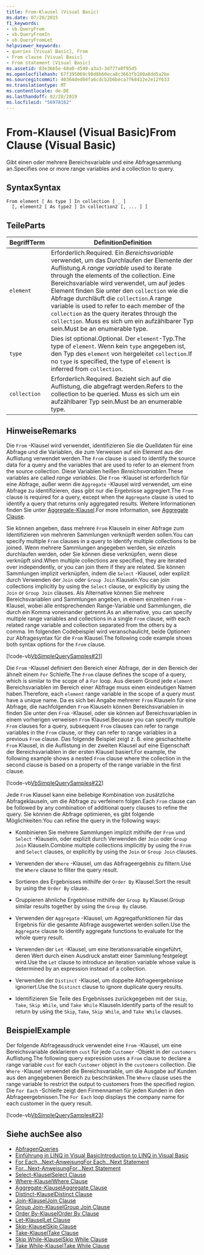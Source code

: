 ```yaml
---
title: From-Klausel (Visual Basic)
ms.date: 07/20/2015
f1_keywords:
- vb.QueryFrom
- vb.QueryFromIn
- vb.QueryFromLet
helpviewer_keywords:
- queries [Visual Basic], From
- From clause [Visual Basic]
- From statement [Visual Basic]
ms.assetid: 83e3665e-68a0-4540-a3a3-3d777a0f95d5
ms.openlocfilehash: 67f395069c98d8b60eca8c3663fb180a8dd5a2be
ms.sourcegitcommit: 40364ded04fa6cdcb2b6beca7f68412e2e12f633
ms.translationtype: MT
ms.contentlocale: de-DE
ms.lasthandoff: 02/28/2019
ms.locfileid: "56978162"
---
```

# <a name="from-clause-visual-basic"></a><span data-ttu-id="cc6c1-102">From-Klausel (Visual Basic)</span><span class="sxs-lookup"><span data-stu-id="cc6c1-102">From Clause (Visual Basic)</span></span>
<span data-ttu-id="cc6c1-103">Gibt einen oder mehrere Bereichsvariable und eine Abfragesammlung an.</span><span class="sxs-lookup"><span data-stu-id="cc6c1-103">Specifies one or more range variables and a collection to query.</span></span>  
  
## <a name="syntax"></a><span data-ttu-id="cc6c1-104">Syntax</span><span class="sxs-lookup"><span data-stu-id="cc6c1-104">Syntax</span></span>  
  
```  
From element [ As type ] In collection [ _ ]  
  [, element2 [ As type2 ] In collection2 [, ... ] ]  
```  
  
## <a name="parts"></a><span data-ttu-id="cc6c1-105">Teile</span><span class="sxs-lookup"><span data-stu-id="cc6c1-105">Parts</span></span>  
  
|<span data-ttu-id="cc6c1-106">Begriff</span><span class="sxs-lookup"><span data-stu-id="cc6c1-106">Term</span></span>|<span data-ttu-id="cc6c1-107">Definition</span><span class="sxs-lookup"><span data-stu-id="cc6c1-107">Definition</span></span>|  
|---|---|  
|`element`|<span data-ttu-id="cc6c1-108">Erforderlich.</span><span class="sxs-lookup"><span data-stu-id="cc6c1-108">Required.</span></span> <span data-ttu-id="cc6c1-109">Ein *Bereichsvariable* verwendet, um das Durchlaufen der Elemente der Auflistung.</span><span class="sxs-lookup"><span data-stu-id="cc6c1-109">A *range variable* used to iterate through the elements of the collection.</span></span> <span data-ttu-id="cc6c1-110">Eine Bereichsvariable wird verwendet, um auf jedes Element finden Sie unter den `collection` wie die Abfrage durchläuft die `collection`.</span><span class="sxs-lookup"><span data-stu-id="cc6c1-110">A range variable is used to refer to each member of the `collection` as the query iterates through the `collection`.</span></span> <span data-ttu-id="cc6c1-111">Muss es sich um ein aufzählbarer Typ sein.</span><span class="sxs-lookup"><span data-stu-id="cc6c1-111">Must be an enumerable type.</span></span>|  
|`type`|<span data-ttu-id="cc6c1-112">Dies ist optional.</span><span class="sxs-lookup"><span data-stu-id="cc6c1-112">Optional.</span></span> <span data-ttu-id="cc6c1-113">Der `element`-Typ.</span><span class="sxs-lookup"><span data-stu-id="cc6c1-113">The type of `element`.</span></span> <span data-ttu-id="cc6c1-114">Wenn kein `type` angegeben ist, den Typ des `element` von hergeleitet `collection`.</span><span class="sxs-lookup"><span data-stu-id="cc6c1-114">If no `type` is specified, the type of `element` is inferred from `collection`.</span></span>|  
|`collection`|<span data-ttu-id="cc6c1-115">Erforderlich.</span><span class="sxs-lookup"><span data-stu-id="cc6c1-115">Required.</span></span> <span data-ttu-id="cc6c1-116">Bezieht sich auf die Auflistung, die abgefragt werden.</span><span class="sxs-lookup"><span data-stu-id="cc6c1-116">Refers to the collection to be queried.</span></span> <span data-ttu-id="cc6c1-117">Muss es sich um ein aufzählbarer Typ sein.</span><span class="sxs-lookup"><span data-stu-id="cc6c1-117">Must be an enumerable type.</span></span>|  
  
## <a name="remarks"></a><span data-ttu-id="cc6c1-118">Hinweise</span><span class="sxs-lookup"><span data-stu-id="cc6c1-118">Remarks</span></span>  
 <span data-ttu-id="cc6c1-119">Die `From` -Klausel wird verwendet, identifizieren Sie die Quelldaten für eine Abfrage und die Variablen, die zum Verweisen auf ein Element aus der Auflistung verwendet werden.</span><span class="sxs-lookup"><span data-stu-id="cc6c1-119">The `From` clause is used to identify the source data for a query and the variables that are used to refer to an element from the source collection.</span></span> <span data-ttu-id="cc6c1-120">Diese Variablen heißen *Bereichsvariablen*.</span><span class="sxs-lookup"><span data-stu-id="cc6c1-120">These variables are called *range variables*.</span></span> <span data-ttu-id="cc6c1-121">Die `From` -Klausel ist erforderlich für eine Abfrage, außer wenn die `Aggregate` -Klausel wird verwendet, um eine Abfrage zu identifizieren, dass gibt nur die Ergebnisse aggregiert.</span><span class="sxs-lookup"><span data-stu-id="cc6c1-121">The `From` clause is required for a query, except when the `Aggregate` clause is used to identify a query that returns only aggregated results.</span></span> <span data-ttu-id="cc6c1-122">Weitere Informationen finden Sie unter [Aggregate-Klausel](../../../visual-basic/language-reference/queries/aggregate-clause.md).</span><span class="sxs-lookup"><span data-stu-id="cc6c1-122">For more information, see [Aggregate Clause](../../../visual-basic/language-reference/queries/aggregate-clause.md).</span></span>  
  
 <span data-ttu-id="cc6c1-123">Sie können angeben, dass mehrere `From` Klauseln in einer Abfrage zum Identifizieren von mehreren Sammlungen verknüpft werden sollen.</span><span class="sxs-lookup"><span data-stu-id="cc6c1-123">You can specify multiple `From` clauses in a query to identify multiple collections to be joined.</span></span> <span data-ttu-id="cc6c1-124">Wenn mehrere Sammlungen angegeben werden, sie einzeln durchlaufen werden, oder Sie können diese verknüpfen, wenn diese verknüpft sind.</span><span class="sxs-lookup"><span data-stu-id="cc6c1-124">When multiple collections are specified, they are iterated over independently, or you can join them if they are related.</span></span> <span data-ttu-id="cc6c1-125">Sie können Sammlungen implizit verknüpfen, indem die `Select` -Klausel, oder explizit durch Verwenden der `Join` oder `Group Join` Klauseln.</span><span class="sxs-lookup"><span data-stu-id="cc6c1-125">You can join collections implicitly by using the `Select` clause, or explicitly by using the `Join` or `Group Join` clauses.</span></span> <span data-ttu-id="cc6c1-126">Als Alternative können Sie mehrere Bereichsvariablen und Sammlungen angeben, in einem einzelnen `From` -Klausel, wobei alle entsprechenden Range-Variable und Sammlungen, die durch ein Komma voneinander getrennt.</span><span class="sxs-lookup"><span data-stu-id="cc6c1-126">As an alternative, you can specify multiple range variables and collections in a single `From` clause, with each related range variable and collection separated from the others by a comma.</span></span> <span data-ttu-id="cc6c1-127">Im folgenden Codebeispiel wird veranschaulicht, beide Optionen zur Abfragesyntax für die `From` Klausel.</span><span class="sxs-lookup"><span data-stu-id="cc6c1-127">The following code example shows both syntax options for the `From` clause.</span></span>  
  
 [!code-vb[VbSimpleQuerySamples#21](~/samples/snippets/visualbasic/VS_Snippets_VBCSharp/VbSimpleQuerySamples/VB/QuerySamples1.vb#21)]  
  
 <span data-ttu-id="cc6c1-128">Die `From` -Klausel definiert den Bereich einer Abfrage, der in den Bereich der ähnelt einem `For` Schleife.</span><span class="sxs-lookup"><span data-stu-id="cc6c1-128">The `From` clause defines the scope of a query, which is similar to the scope of a `For` loop.</span></span> <span data-ttu-id="cc6c1-129">Aus diesem Grund jede `element` Bereichsvariablen im Bereich einer Abfrage muss einen eindeutigen Namen haben.</span><span class="sxs-lookup"><span data-stu-id="cc6c1-129">Therefore, each `element` range variable in the scope of a query must have a unique name.</span></span> <span data-ttu-id="cc6c1-130">Da es sich bei Angabe mehrerer `From` Klauseln für eine Abfrage, die nachfolgenden `From` Klauseln können Bereichsvariablen in finden Sie unter den `From` -Klausel, oder sie können auf Bereichsvariablen in einem vorherigen verweisen `From` Klausel.</span><span class="sxs-lookup"><span data-stu-id="cc6c1-130">Because you can specify multiple `From` clauses for a query, subsequent `From` clauses can refer to range variables in the `From` clause, or they can refer to range variables in a previous `From` clause.</span></span> <span data-ttu-id="cc6c1-131">Das folgende Beispiel zeigt z. B. eine geschachtelte `From` Klausel, in die Auflistung in der zweiten Klausel auf eine Eigenschaft der Bereichsvariablen in der ersten Klausel basiert.</span><span class="sxs-lookup"><span data-stu-id="cc6c1-131">For example, the following example shows a nested `From` clause where the collection in the second clause is based on a property of the range variable in the first clause.</span></span>  
  
 [!code-vb[VbSimpleQuerySamples#22](~/samples/snippets/visualbasic/VS_Snippets_VBCSharp/VbSimpleQuerySamples/VB/QuerySamples1.vb#22)]  
  
 <span data-ttu-id="cc6c1-132">Jede `From` Klausel kann eine beliebige Kombination von zusätzliche Abfrageklauseln, um die Abfrage zu verfeinern folgen.</span><span class="sxs-lookup"><span data-stu-id="cc6c1-132">Each `From` clause can be followed by any combination of additional query clauses to refine the query.</span></span> <span data-ttu-id="cc6c1-133">Sie können die Abfrage optimieren, es gibt folgende Möglichkeiten:</span><span class="sxs-lookup"><span data-stu-id="cc6c1-133">You can refine the query in the following ways:</span></span>  
  
-   <span data-ttu-id="cc6c1-134">Kombinieren Sie mehrere Sammlungen implizit mithilfe der `From` und `Select` -Klauseln, oder explizit durch Verwenden der `Join` oder `Group Join` Klauseln.</span><span class="sxs-lookup"><span data-stu-id="cc6c1-134">Combine multiple collections implicitly by using the `From` and `Select` clauses, or explicitly by using the `Join` or `Group Join` clauses.</span></span>  
  
-   <span data-ttu-id="cc6c1-135">Verwenden der `Where` -Klausel, um das Abfrageergebnis zu filtern.</span><span class="sxs-lookup"><span data-stu-id="cc6c1-135">Use the `Where` clause to filter the query result.</span></span>  
  
-   <span data-ttu-id="cc6c1-136">Sortieren des Ergebnisses mithilfe der `Order By` Klausel.</span><span class="sxs-lookup"><span data-stu-id="cc6c1-136">Sort the result by using the `Order By` clause.</span></span>  
  
-   <span data-ttu-id="cc6c1-137">Gruppieren ähnliche Ergebnisse mithilfe der `Group By` Klausel.</span><span class="sxs-lookup"><span data-stu-id="cc6c1-137">Group similar results together by using the `Group By` clause.</span></span>  
  
-   <span data-ttu-id="cc6c1-138">Verwenden der `Aggregate` -Klausel, um Aggregatfunktionen für das Ergebnis für die gesamte Abfrage ausgewertet werden sollen.</span><span class="sxs-lookup"><span data-stu-id="cc6c1-138">Use the `Aggregate` clause to identify aggregate functions to evaluate for the whole query result.</span></span>  
  
-   <span data-ttu-id="cc6c1-139">Verwenden der `Let` -Klausel, um eine Iterationsvariable eingeführt, deren Wert durch einen Ausdruck anstatt einer Sammlung festgelegt wird.</span><span class="sxs-lookup"><span data-stu-id="cc6c1-139">Use the `Let` clause to introduce an iteration variable whose value is determined by an expression instead of a collection.</span></span>  
  
-   <span data-ttu-id="cc6c1-140">Verwenden der `Distinct` -Klausel, um doppelte Abfrageergebnisse ignoriert.</span><span class="sxs-lookup"><span data-stu-id="cc6c1-140">Use the `Distinct` clause to ignore duplicate query results.</span></span>  
  
-   <span data-ttu-id="cc6c1-141">Identifizieren Sie Teile des Ergebnisses zurückgegeben mit der `Skip`, `Take`, `Skip While`, und `Take While` Klauseln.</span><span class="sxs-lookup"><span data-stu-id="cc6c1-141">Identify parts of the result to return by using the `Skip`, `Take`, `Skip While`, and `Take While` clauses.</span></span>  
  
## <a name="example"></a><span data-ttu-id="cc6c1-142">Beispiel</span><span class="sxs-lookup"><span data-stu-id="cc6c1-142">Example</span></span>  
 <span data-ttu-id="cc6c1-143">Der folgende Abfrageausdruck verwendet eine `From` -Klausel, um eine Bereichsvariable deklarieren `cust` für jede `Customer` -Objekt in der `customers` Auflistung.</span><span class="sxs-lookup"><span data-stu-id="cc6c1-143">The following query expression uses a `From` clause to declare a range variable `cust` for each `Customer` object in the `customers` collection.</span></span> <span data-ttu-id="cc6c1-144">Die `Where` -Klausel verwendet die Bereichsvariable, um die Ausgabe auf Kunden aus den angegebenen Bereich zu beschränken.</span><span class="sxs-lookup"><span data-stu-id="cc6c1-144">The `Where` clause uses the range variable to restrict the output to customers from the specified region.</span></span> <span data-ttu-id="cc6c1-145">Die `For Each` -Schleife zeigt den Firmennamen für jeden Kunden in den Abfrageergebnissen.</span><span class="sxs-lookup"><span data-stu-id="cc6c1-145">The `For Each` loop displays the company name for each customer in the query result.</span></span>  
  
 [!code-vb[VbSimpleQuerySamples#23](~/samples/snippets/visualbasic/VS_Snippets_VBCSharp/VbSimpleQuerySamples/VB/QuerySamples1.vb#23)]  
  
## <a name="see-also"></a><span data-ttu-id="cc6c1-146">Siehe auch</span><span class="sxs-lookup"><span data-stu-id="cc6c1-146">See also</span></span>
- [<span data-ttu-id="cc6c1-147">Abfragen</span><span class="sxs-lookup"><span data-stu-id="cc6c1-147">Queries</span></span>](../../../visual-basic/language-reference/queries/index.md)
- [<span data-ttu-id="cc6c1-148">Einführung in LINQ in Visual Basic</span><span class="sxs-lookup"><span data-stu-id="cc6c1-148">Introduction to LINQ in Visual Basic</span></span>](../../../visual-basic/programming-guide/language-features/linq/introduction-to-linq.md)
- [<span data-ttu-id="cc6c1-149">For Each...Next-Anweisung</span><span class="sxs-lookup"><span data-stu-id="cc6c1-149">For Each...Next Statement</span></span>](../../../visual-basic/language-reference/statements/for-each-next-statement.md)
- [<span data-ttu-id="cc6c1-150">For...Next-Anweisung</span><span class="sxs-lookup"><span data-stu-id="cc6c1-150">For...Next Statement</span></span>](../../../visual-basic/language-reference/statements/for-next-statement.md)
- [<span data-ttu-id="cc6c1-151">Select-Klausel</span><span class="sxs-lookup"><span data-stu-id="cc6c1-151">Select Clause</span></span>](../../../visual-basic/language-reference/queries/select-clause.md)
- [<span data-ttu-id="cc6c1-152">Where-Klausel</span><span class="sxs-lookup"><span data-stu-id="cc6c1-152">Where Clause</span></span>](../../../visual-basic/language-reference/queries/where-clause.md)
- [<span data-ttu-id="cc6c1-153">Aggregate-Klausel</span><span class="sxs-lookup"><span data-stu-id="cc6c1-153">Aggregate Clause</span></span>](../../../visual-basic/language-reference/queries/aggregate-clause.md)
- [<span data-ttu-id="cc6c1-154">Distinct-Klausel</span><span class="sxs-lookup"><span data-stu-id="cc6c1-154">Distinct Clause</span></span>](../../../visual-basic/language-reference/queries/distinct-clause.md)
- [<span data-ttu-id="cc6c1-155">Join-Klausel</span><span class="sxs-lookup"><span data-stu-id="cc6c1-155">Join Clause</span></span>](../../../visual-basic/language-reference/queries/join-clause.md)
- [<span data-ttu-id="cc6c1-156">Group Join-Klausel</span><span class="sxs-lookup"><span data-stu-id="cc6c1-156">Group Join Clause</span></span>](../../../visual-basic/language-reference/queries/group-join-clause.md)
- [<span data-ttu-id="cc6c1-157">Order By-Klausel</span><span class="sxs-lookup"><span data-stu-id="cc6c1-157">Order By Clause</span></span>](../../../visual-basic/language-reference/queries/order-by-clause.md)
- [<span data-ttu-id="cc6c1-158">Let-Klausel</span><span class="sxs-lookup"><span data-stu-id="cc6c1-158">Let Clause</span></span>](../../../visual-basic/language-reference/queries/let-clause.md)
- [<span data-ttu-id="cc6c1-159">Skip-Klausel</span><span class="sxs-lookup"><span data-stu-id="cc6c1-159">Skip Clause</span></span>](../../../visual-basic/language-reference/queries/skip-clause.md)
- [<span data-ttu-id="cc6c1-160">Take-Klausel</span><span class="sxs-lookup"><span data-stu-id="cc6c1-160">Take Clause</span></span>](../../../visual-basic/language-reference/queries/take-clause.md)
- [<span data-ttu-id="cc6c1-161">Skip While-Klausel</span><span class="sxs-lookup"><span data-stu-id="cc6c1-161">Skip While Clause</span></span>](../../../visual-basic/language-reference/queries/skip-while-clause.md)
- [<span data-ttu-id="cc6c1-162">Take While-Klausel</span><span class="sxs-lookup"><span data-stu-id="cc6c1-162">Take While Clause</span></span>](../../../visual-basic/language-reference/queries/take-while-clause.md)
